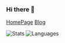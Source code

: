 ### Hi there 👋

[HomePage](https://fallenwood.net)
[Blog](https://blog.fallenwood.net)

<!-- bg_color=60,f7b267,f25c54&text_color=fff&title_color=fff&icon_color=fff-->
![Stats](https://github-readme-stats.vercel.app/api?username=fallenwood&include_all_commits=true&hide_border=true&theme=graywhite) ![Languages](https://github-readme-stats.vercel.app/api/top-langs/?username=fallenwood&&show_icons=true&hide_border=true&theme=graywhite&layout=compact&langs_count=8&exclude_repo=wxGo)
